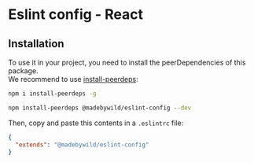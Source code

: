 # Eslint config - React

## Installation

To use it in your project, you need to install the peerDependencies of this package.  
We recommend to use [install-peerdeps](https://www.npmjs.com/package/install-peerdeps):

```bash
npm i install-peerdeps -g
```

```bash
npm install-peerdeps @madebywild/eslint-config --dev
```

Then, copy and paste this contents in a `.eslintrc` file:

```json
{
  "extends": "@madebywild/eslint-config"
}
```